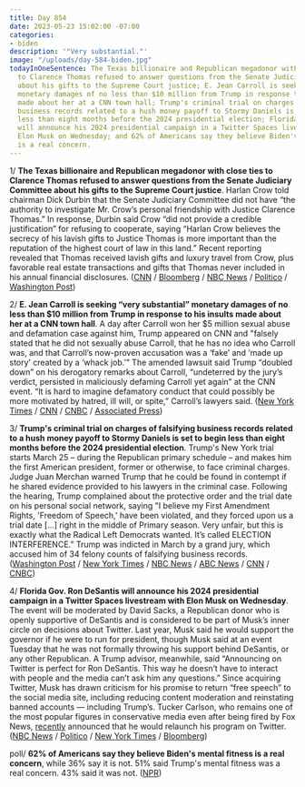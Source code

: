 ```yaml
---
title: Day 854
date: 2023-05-23 15:02:00 -07:00
categories:
- biden
description: '"Very substantial."'
image: "/uploads/day-584-biden.jpg"
todayInOneSentence: The Texas billionaire and Republican megadonor with close ties
  to Clarence Thomas refused to answer questions from the Senate Judiciary Committee
  about his gifts to the Supreme Court justice; E. Jean Carroll is seeking “very substantial”
  monetary damages of no less than $10 million from Trump in response to his insults
  made about her at a CNN town hall; Trump's criminal trial on charges of falsifying
  business records related to a hush money payoff to Stormy Daniels is set to begin
  less than eight months before the 2024 presidential election; Florida Gov. Ron DeSantis
  will announce his 2024 presidential campaign in a Twitter Spaces livestream with
  Elon Musk on Wednesday; and 62% of Americans say they believe Biden's mental fitness
  is a real concern.
---
```


1/ **The Texas billionaire and Republican megadonor with close ties to Clarence Thomas refused to answer questions from the Senate Judiciary Committee about his gifts to the Supreme Court justice**. Harlan Crow told chairman Dick Durbin that the Senate Judiciary Committee did not have “the authority to investigate Mr. Crow’s personal friendship with Justice Clarence Thomas.” In response, Durbin said Crow “did not provide a credible justification” for refusing to cooperate, saying “Harlan Crow believes the secrecy of his lavish gifts to Justice Thomas is more important than the reputation of the highest court of law in this land.” Recent reporting revealed that Thomas received lavish gifts and luxury travel from Crow, plus favorable real estate transactions and gifts that Thomas never included in his annual financial disclosures. ([CNN](https://www.cnn.com/2023/05/23/politics/harlan-crow-durbin-clarence-thomas/index.html) / [Bloomberg](https://www.bloomberg.com/news/articles/2023-05-23/justice-thomas-s-benefactor-crow-rebuffs-senate-on-ethics-probe?sref=MIBMEEoj) / [NBC News](https://www.nbcnews.com/politics/congress/billionaire-harlan-crow-refuses-give-senators-information-relationship-rcna85840) / [Politico](https://www.politico.com/news/2023/05/23/harlan-crow-supreme-court-probe-00098401) / [Washington Post](https://www.washingtonpost.com/politics/2023/05/22/harlan-crow-clarence-thomas-atlantic/))

2/ **E. Jean Carroll is seeking “very substantial” monetary damages of no less than $10 million from Trump in response to his insults made about her at a CNN town hall**. A day after Carroll won her $5 million sexual abuse and defamation case against him, Trump appeared on CNN and "falsely stated that he did not sexually abuse Carroll, that he has no idea who Carroll was, and that Carroll’s now-proven accusation was a ‘fake’ and ‘made up story’ created by a ‘whack job.’” The amended lawsuit said Trump “doubled down” on his derogatory remarks about Carroll, “undeterred by the jury’s verdict, persisted in maliciously defaming Carroll yet again” at the CNN event. “It is hard to imagine defamatory conduct that could possibly be more motivated by hatred, ill will, or spite,” Carroll’s lawyers said. ([New York Times](https://www.nytimes.com/2023/05/22/nyregion/carroll-trump-cnn-defamation.html) / [CNN](https://www.cnn.com/2023/05/22/politics/e-jean-carroll-damages-trump-cnn-town-hall/index.html) / [CNBC](https://www.cnbc.com/2023/05/22/e-jean-carroll-seeks-very-substantial-damages-from-trump-over-cnn-town-hall-remarks.html) / [Associated Press](https://apnews.com/article/trump-rape-trial-carroll-536e9f38e84f42d53b0216293b848e08))

3/ **Trump's criminal trial on charges of falsifying business records related to a hush money payoff to Stormy Daniels is set to begin less than eight months before the 2024 presidential election**. Trump's New York trial starts March 25 – during the Republican primary schedule – and makes him the first American president, former or otherwise, to face criminal charges. Judge Juan Merchan warned Trump that he could be found in contempt if he shared evidence provided to his lawyers in the criminal case. Following the hearing, Trump complained about the protective order and the trial date on his personal social network, saying "I believe my First Amendment Rights, 'Freedom of Speech,' have been violated, and they forced upon us a trial date \[...\] right in the middle of Primary season. Very unfair, but this is exactly what the Radical Left Democrats wanted. It’s called ELECTION INTERFERENCE." Trump was indicted in March by a grand jury, which accused him of 34 felony counts of falsifying business records. ([Washington Post](https://www.washingtonpost.com/national-security/2023/05/23/trump-court-hearing-share-evidence/) / [New York Times](https://www.nytimes.com/2023/05/23/nyregion/trump-trial-date.html) / [NBC News](https://www.nbcnews.com/politics/donald-trump/trump-appear-ny-criminal-case-first-time-arraignment-rcna85589) / [ABC News](https://abcnews.go.com/US/judge-sets-2024-date-trumps-criminal-trial-stormy/story?id=99546544) / [CNN](https://www.cnn.com/2023/05/23/politics/donald-trump-protective-order-hearing/) / [CNBC](https://www.cnbc.com/2023/05/23/trump-criminal-trial-over-porn-star-payoff-set-for-march-months-before-2024-election.html))

4/ **Florida Gov. Ron DeSantis will announce his 2024 presidential campaign in a Twitter Spaces livestream with Elon Musk on Wednesday**. The event will be moderated by David Sacks, a Republican donor who is openly supportive of DeSantis and is considered to be part of Musk’s inner circle on decisions about Twitter. Last year, Musk said he would support the governor if he were to run for president, though Musk said at an event Tuesday that he was not formally throwing his support behind DeSantis, or any other Republican. A Trump advisor, meanwhile, said “Announcing on Twitter is perfect for Ron DeSantis. This way he doesn’t have to interact with people and the media can’t ask him any questions.” Since acquiring Twitter, Musk has drawn criticism for his promise to return “free speech” to the social media site, including reducing content moderation and reinstating banned accounts — including Trump’s. Tucker Carlson, who remains one of the most popular figures in conservative media even after being fired by Fox News, [recently](https://www.cnn.com/2023/05/09/media/tucker-carlson-twitter/index.html) announced that he would relaunch his program on Twitter. ([NBC News](https://www.nbcnews.com/politics/2024-election/ron-desantis-presidential-bid-campaign-elon-musk-rcna85288) / [Politico](https://www.politico.com/news/2023/05/23/ron-desantis-to-launch-his-presidential-campaign-on-twitter-with-elon-musk-00098412) / [New York Times](https://www.nytimes.com/2023/05/23/us/politics/desantis-elon-musk-twitter.html) / [Bloomberg](https://www.bloomberg.com/news/articles/2023-05-23/desantis-to-announce-2024-run-during-twitter-spaces-with-musk?srnd=premium&sref=MIBMEEoj))

poll/ **62% of Americans say they believe Biden's mental fitness is a real concern**, while 36% say it is not. 51% said Trump's mental fitness was a real concern. 43% said it was not. ([NPR](https://www.npr.org/2023/05/23/1177617666/more-than-6-in-10-say-bidens-mental-fitness-to-be-president-is-a-concern-poll-fi))